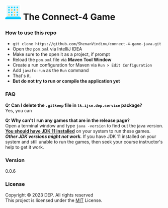 # <img src="src/main/resources/asset/connect-four.png" alt="drawing" width="50"/> The Connect-4 Game

### How to use this repo
* `git clone https://github.com/ShenanVindinu/connect-4-game-java.git`
* Open the `pom.xml` via IntelliJ IDEA
* Make sure to the open it as a project, if prompt
* Reload the `pom.xml` file via **Maven Tool Window**
* Create a run configuration for Maven via `Run > Edit Configuration`
* Add `javafx:run` as the `Run` command
* That's it.
* **But do not try to run or compile the application yet**

### FAQ

**Q: Can I delete the `.gitkeep` file in `lk.ijse.dep.service` package?**<br>
Yes, you can

**Q: Why can't I run any games that are in the release page?**<br>
Open a terminal window and type `java -version` to find out the java version. **[You should have JDK 11 installed](https://www.openlogic.com/openjdk-downloads?field_java_parent_version_target_id=406&field_operating_system_target_id=All&field_architecture_target_id=All&field_java_package_target_id=All)** on your system to run these games. **_Other JDK versions might not work._** If you have JDK 11 installed on your system and still unable to run the games, then seek your course instructor's help to get it work.

### Version
0.0.6

### License
Copyright © 2023 DEP. All rights reserved <br>
This project is licensed under the [MIT](LICENSE.txt) License.